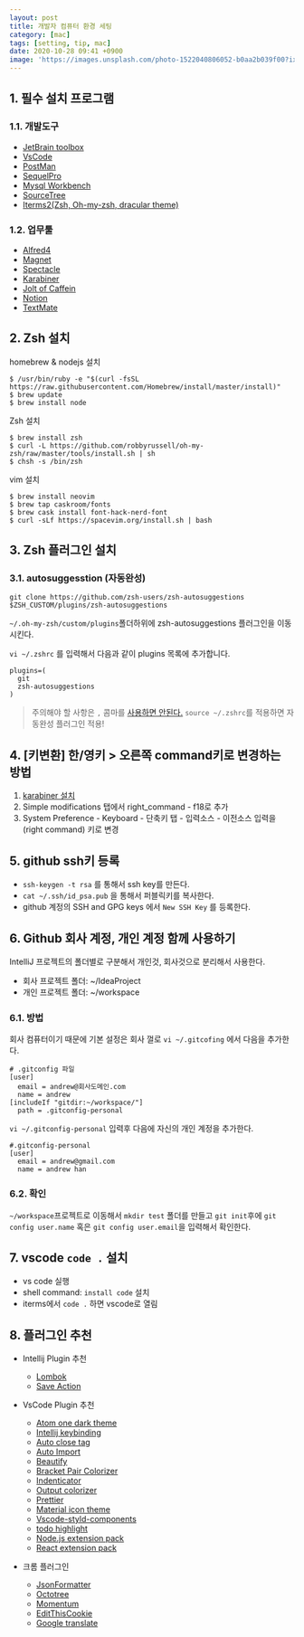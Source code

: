 ```yaml
---
layout: post
title: 개발자 컴퓨터 환경 세팅
category: [mac]
tags: [setting, tip, mac]
date: 2020-10-28 09:41 +0900
image: 'https://images.unsplash.com/photo-1522040806052-b0aa2b039f00?ixid=MnwxMjA3fDB8MHxwaG90by1wYWdlfHx8fGVufDB8fHx8&ixlib=rb-1.2.1&auto=format&fit=crop&w=800&q=80'
---
```

## 1. 필수 설치 프로그램
### 1.1. 개발도구
  - [JetBrain toolbox](https://www.jetbrains.com/toolbox-app/)
  - [VsCode](https://code.visualstudio.com/download)
  - [PostMan](https://www.getpostman.com/downloads/)
  - [SequelPro](https://sequelpro.com/download)
  - [Mysql Workbench](https://www.mysql.com/products/workbench/)
  - [SourceTree](https://www.sourcetreeapp.com/)
  - [Iterms2(Zsh, Oh-my-zsh, dracular theme)](https://www.iterm2.com/downloads.html)

### 1.2. 업무툴
  - [Alfred4](https://www.alfredapp.com/)
  - [Magnet](https://apps.apple.com/us/app/magnet/id441258766?mt=12)
  - [Spectacle](https://www.spectacleapp.com/)
  - [Karabiner](https://pqrs.org/osx/karabiner/)
  - [Jolt of Caffein](https://apps.apple.com/us/app/jolt-of-caffeine/id1437130425?mt=12)
  - [Notion](https://www.notion.so/desktop)
  - [TextMate](https://macromates.com/download)






## 2. Zsh 설치

homebrew  & nodejs 설치

```shell
$ /usr/bin/ruby -e "$(curl -fsSL https://raw.githubusercontent.com/Homebrew/install/master/install)"
$ brew update
$ brew install node
```

Zsh 설치

```shell
$ brew install zsh
$ curl -L https://github.com/robbyrussell/oh-my-zsh/raw/master/tools/install.sh | sh
$ chsh -s /bin/zsh
```

vim 설치

```shell
$ brew install neovim
$ brew tap caskroom/fonts
$ brew cask install font-hack-nerd-font
$ curl -sLf https://spacevim.org/install.sh | bash
```

## 3. Zsh 플러그인 설치 

### 3.1. autosuggesstion (자동완성)

```shell
git clone https://github.com/zsh-users/zsh-autosuggestions $ZSH_CUSTOM/plugins/zsh-autosuggestions
```
`~/.oh-my-zsh/custom/plugins`폴더하위에 zsh-autosuggestions 플러그인을 이동 시킨다.

`vi ~/.zshrc` 를 입력해서 다음과 같이 plugins 목록에 추가합니다.
```shell
plugins=(
  git
  zsh-autosuggestions
)
```
 > 주의해야 할 사항은 `,` 콤마를 [사용하면 안된다.](https://github.com/ohmyzsh/ohmyzsh/issues/7728)
 `source ~/.zshrc`를 적용하면 자동완성 플러그인 적용!


## 4. [키변환] 한/영키 > 오른쪽 command키로 변경하는 방법

1. [karabiner 설치](https://pqrs.org/osx/karabiner/)
2. Simple modifications 탭에서 right_command - f18로 추가
3. System Preference - Keyboard - 단축키 탭 - 입력소스 - 이전소스 입력을 (right command) 키로 변경


## 5. github ssh키 등록

- `ssh-keygen -t rsa` 를 통해서 ssh key를 만든다.
- `cat ~/.ssh/id_psa.pub` 을 통해서 퍼블릭키를 복사한다.
- github 계정의 SSH and GPG keys 에서 `New SSH Key` 를 등록한다.



## 6. Github 회사 계정, 개인 계정 함께 사용하기

IntelliJ 프로젝트의 폴더별로 구분해서 개인것, 회사것으로 분리해서 사용한다.
- 회사 프로젝트 폴더: ~/IdeaProject 
- 개인 프로젝트 폴더: ~/workspace 

### 6.1. 방법 

회사 컴퓨터이기 때문에 기본 설정은 회사 껄로 `vi ~/.gitcofing` 에서 다음을 추가한다. 
```shell
# .gitconfig 파일
[user]
  email = andrew@회사도메인.com
  name = andrew
[includeIf "gitdir:~/workspace/"]
  path = .gitconfig-personal
```

`vi ~/.gitconfig-personal` 입력후 다음에 자신의 개인 계정을 추가한다. 

```shell
#.gitconfig-personal
[user]
  email = andrew@gmail.com
  name = andrew han
```

### 6.2. 확인
`~/workspace`프로젝트로 이동해서 `mkdir test` 폴더를 만들고 `git init`후에
`git config user.name` 혹은 `git config user.email`을 입력해서 확인한다. 



## 7. vscode `code .` 설치

- vs code 실행
- shell command: `install code` 설치
- iterms에서 `code .` 하면 vscode로 열림






## 8. 플러그인 추천

- Intellij Plugin 추천
  - [Lombok](https://plugins.jetbrains.com/plugin/6317-lombok)
  - [Save Action](https://plugins.jetbrains.com/plugin/7642-save-actions)

- VsCode Plugin 추천
  - [Atom one dark theme](https://marketplace.visualstudio.com/items?itemName=akamud.vscode-theme-onedark)
  - [Intellij keybinding](https://marketplace.visualstudio.com/items?itemName=k--kato.intellij-idea-keybindings)
  - [Auto close tag](https://marketplace.visualstudio.com/items?itemName=formulahendry.auto-close-tag)
  - [Auto Import](https://marketplace.visualstudio.com/items?itemName=steoates.autoimport)
  - [Beautify](https://marketplace.visualstudio.com/items?itemName=HookyQR.beautify)
  - [Bracket Pair Colorizer](https://marketplace.visualstudio.com/items?itemName=CoenraadS.bracket-pair-colorizer)
  - [Indenticator](https://marketplace.visualstudio.com/items?itemName=SirTori.indenticator)
  - [Output colorizer](https://marketplace.visualstudio.com/items?itemName=IBM.output-colorizer)
  - [Prettier](https://marketplace.visualstudio.com/items?itemName=esbenp.prettier-vscode)
  - [Material icon theme](https://marketplace.visualstudio.com/items?itemName=PKief.material-icon-theme)
  - [Vscode-styld-components](https://marketplace.visualstudio.com/items?itemName=jpoissonnier.vscode-styled-components)
  - [todo highlight](https://marketplace.visualstudio.com/items?itemName=wayou.vscode-todo-highlight)
  - [Node.js extension pack](https://marketplace.visualstudio.com/items?itemName=waderyan.nodejs-extension-pack)
  - [React extension pack](https://marketplace.visualstudio.com/items?itemName=jawandarajbir.react-vscode-extension-pack)

- 크롬 플러그인
  - [JsonFormatter](https://chrome.google.com/webstore/detail/json-formatter/bcjindcccaagfpapjjmafapmmgkkhgoa)
  - [Octotree](https://chrome.google.com/webstore/detail/octotree/bkhaagjahfmjljalopjnoealnfndnagc)
  - [Momentum](https://chrome.google.com/webstore/detail/momentum/laookkfknpbbblfpciffpaejjkokdgca)
  - [EditThisCookie](https://chrome.google.com/webstore/detail/editthiscookie/fngmhnnpilhplaeedifhccceomclgfbg)
  - [Google translate](https://chrome.google.com/webstore/detail/google-translate/aapbdbdomjkkjkaonfhkkikfgjllcleb)

  


